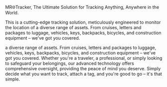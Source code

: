 
MR🌐Tracker, The Ultimate Solution for Tracking Anything, Anywhere in the World.

This is a cutting-edge tracking solution, meticulously engineered to monitor the location of a diverse range of assets. From cruises, letters and packages to luggage, vehicles, keys, backpacks, bicycles, and construction equipment – we've got you covered. 

a diverse range of assets. From cruises, letters and packages to luggage, vehicles, keys, backpacks, bicycles, and construction equipment – we've got you covered. Whether you're a traveler, a professional, or simply looking to safeguard your belongings, our advanced technology offers comprehensive oversight, providing the peace of mind you deserve. Simply decide what you want to track, attach a tag, and you're good to go – it's that simple.
